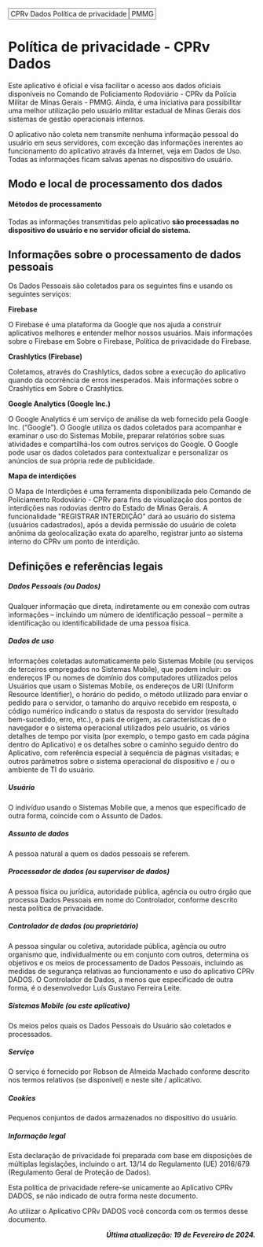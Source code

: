 <style>
.box-container{
display:flex;
align-items:center;
}
.box-item{
border:1px solid gray;

width:fit-content;
padding: 2px 4px;
gap:4px;
}

.separator{
border-right:1px solid gray;
}

</style>

<div>
<div class="box-container">
<span class="box-item">
CPRv Dados Política de privacidade
</span>
<span class="box-item">
PMMG
</span>
</div>
<h1>
Política de privacidade - CPRv Dados
</h1>
<p>
Este aplicativo é oficial e visa facilitar o acesso aos dados oficiais disponíveis no Comando de Policiamento Rodoviário - CPRv da Polícia Militar de Minas Gerais - PMMG. Ainda, é uma iniciativa para possibilitar uma melhor utilização pelo usuário militar estadual de Minas Gerais dos sistemas de gestão operacionais internos.

O aplicativo não coleta nem transmite nenhuma informação pessoal do usuário em seus servidores, com exceção das informações inerentes ao funcionamento do aplicativo através da Internet, veja em Dados de Uso. Todas as informações ficam salvas apenas no dispositivo do usuário.</p>

<h2>Modo e local de processamento dos dados</h2>
<h4>Métodos de processamento</h4>
<p>Todas as informações transmitidas pelo aplicativo <strong>são processadas no dispositivo do usuário e no servidor oficial do sistema.</strong></p>
<h2>
Informações sobre o processamento de dados pessoais
</h2>
<p>
Os Dados Pessoais são coletados para os seguintes fins e usando os seguintes serviços:

<strong>Firebase</strong>

O Firebase é uma plataforma da Google que nos ajuda a construir aplicativos melhores e entender melhor nossos usuários. Mais informações sobre o Firebase em Sobre o Firebase,  Política de privacidade do Firebase.

<strong>Crashlytics (Firebase)</strong>

Coletamos, através do Crashlytics, dados sobre a execução do aplicativo quando da ocorrência de erros inesperados. Mais informações sobre o Crashlytics em Sobre o Crashlytics.

<strong>Google Analytics (Google Inc.)</strong>

O Google Analytics é um serviço de análise da web fornecido pela Google Inc. (“Google”). O Google utiliza os dados coletados para acompanhar e examinar o uso do Sistemas Mobile, preparar relatórios sobre suas atividades e compartilhá-los com outros serviços do Google. O Google pode usar os dados coletados para contextualizar e personalizar os anúncios de sua própria rede de publicidade.

<strong>Mapa de interdições</strong>

O Mapa de Interdições é uma ferramenta disponibilizada pelo Comando de Policiamento Rodoviário - CPRv para fins de visualização dos pontos de interdições nas rodovias dentro do Estado de Minas Gerais. A funcionalidade "REGISTRAR INTERDIÇÃO" dará ao usuário do sistema (usuários cadastrados), após a devida permissão do usuário de coleta anônima da geolocalização exata do aparelho, registrar junto ao sistema interno do CPRv um ponto de interdição.
</p>
<h2>
Definições e referências legais
</h2>
<p>
<h5>Dados Pessoais (ou Dados)</h5>

Qualquer informação que direta, indiretamente ou em conexão com outras informações – incluindo um número de identificação pessoal – permite a identificação ou identificabilidade de uma pessoa física.

<h5>Dados de uso</h5>

Informações coletadas automaticamente pelo Sistemas Mobile (ou serviços de terceiros empregados no Sistemas Mobile), que podem incluir: os endereços IP ou nomes de domínio dos computadores utilizados pelos Usuários que usam o Sistemas Mobile, os endereços de URI (Uniform Resource Identifier), o horário do pedido, o método utilizado para enviar o pedido para o servidor, o tamanho do arquivo recebido em resposta, o código numérico indicando o status da resposta do servidor (resultado bem-sucedido, erro, etc.), o país de origem, as características de o navegador e o sistema operacional utilizados pelo usuário, os vários detalhes de tempo por visita (por exemplo, o tempo gasto em cada página dentro do Aplicativo) e os detalhes sobre o caminho seguido dentro do Aplicativo, com referência especial à sequência de páginas visitadas; e outros parâmetros sobre o sistema operacional do dispositivo e / ou o ambiente de TI do usuário.

<h5>Usuário</h5>

O indivíduo usando o Sistemas Mobile que, a menos que especificado de outra forma, coincide com o Assunto de Dados.

<h5>Assunto de dados</h5>

A pessoa natural a quem os dados pessoais se referem.

<h5>Processador de dados (ou supervisor de dados)</h5>

A pessoa física ou jurídica, autoridade pública, agência ou outro órgão que processa Dados Pessoais em nome do Controlador, conforme descrito nesta política de privacidade.

<h5>Controlador de dados (ou proprietário)</h5>

A pessoa singular ou coletiva, autoridade pública, agência ou outro organismo que, individualmente ou em conjunto com outros, determina os objetivos e os meios de processamento de Dados Pessoais, incluindo as medidas de segurança relativas ao funcionamento e uso do aplicativo CPRv DADOS. O Controlador de Dados, a menos que especificado de outra forma, é o desenvolvedor Luís Gustavo Ferreira Leite.

<h5>Sistemas Mobile (ou este aplicativo)</h5>

Os meios pelos quais os Dados Pessoais do Usuário são coletados e processados.

<h5>Serviço</h5>

O serviço é fornecido por Robson de Almeida Machado conforme descrito nos termos relativos (se disponível) e neste site / aplicativo.

<h5>Cookies</h5>

Pequenos conjuntos de dados armazenados no dispositivo do usuário.

<h5>Informação legal</h5>

Esta declaração de privacidade foi preparada com base em disposições de múltiplas legislações, incluindo o art. 13/14 do Regulamento (UE) 2016/679 (Regulamento Geral de Proteção de Dados).

Esta política de privacidade refere-se unicamente ao Aplicativo CPRv DADOS, se não indicado de outra forma neste documento.

Ao utilizar o Aplicativo CPRv DADOS você concorda com os termos desse documento.
</p>
<p style="text-align:right; font-weight:bold; font-style:italic;">Última atualização: 19 de Fevereiro de 2024.</p>
</div>